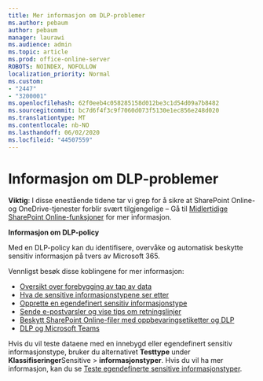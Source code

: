 ```yaml
---
title: Mer informasjon om DLP-problemer
ms.author: pebaum
author: pebaum
manager: laurawi
ms.audience: admin
ms.topic: article
ms.prod: office-online-server
ROBOTS: NOINDEX, NOFOLLOW
localization_priority: Normal
ms.custom:
- "2447"
- "3200001"
ms.openlocfilehash: 62f0eeb4c058285158d012be3c1d54d09a7b8482
ms.sourcegitcommit: bc7d6f4f3c9f7060d073f5130e1ec856e248d020
ms.translationtype: MT
ms.contentlocale: nb-NO
ms.lasthandoff: 06/02/2020
ms.locfileid: "44507559"
---
```

# <a name="information-about-dlp-issues"></a>Informasjon om DLP-problemer

**Viktig**: I disse enestående tidene tar vi grep for å sikre at SharePoint Online-og OneDrive-tjenester forblir svært tilgjengelige – Gå til [Midlertidige SharePoint Online-funksjoner](https://aka.ms/ODSPAdjustments) for mer informasjon.

**Informasjon om DLP-policy**

Med en DLP-policy kan du identifisere, overvåke og automatisk beskytte sensitiv informasjon på tvers av Microsoft 365.

Vennligst besøk disse koblingene for mer informasjon:

- [Oversikt over forebygging av tap av data](https://docs.microsoft.com/microsoft-365/compliance/data-loss-prevention-policies)
- [Hva de sensitive informasjonstypene ser etter](https://docs.microsoft.com/microsoft-365/compliance/sensitive-information-type-entity-definitions)
- [Opprette en egendefinert sensitiv informasjonstype](https://docs.microsoft.com/microsoft-365/compliance/create-a-custom-sensitive-information-type)
- [Sende e-postvarsler og vise tips om retningslinjer](https://docs.microsoft.com/microsoft-365/compliance/use-notifications-and-policy-tips)
- [Beskytt SharePoint Online-filer med oppbevaringsetiketter og DLP](https://docs.microsoft.com/microsoft-365/compliance/protect-sharepoint-online-files-with-office-365-labels-and-dlp)
- [DLP og Microsoft Teams](https://docs.microsoft.com/microsoft-365/compliance/dlp-microsoft-teams)

Hvis du vil teste dataene med en innebygd eller egendefinert sensitiv informasjonstype, bruker du alternativet **Testtype** under **Klassifiseringer**Sensitive  >  **informasjonstyper**. Hvis du vil ha mer informasjon, kan du se [Teste egendefinerte sensitive informasjonstyper](https://docs.microsoft.com/microsoft-365/compliance/create-a-custom-sensitive-information-type#create-custom-sensitive-information-types-in-the-security--compliance-center).